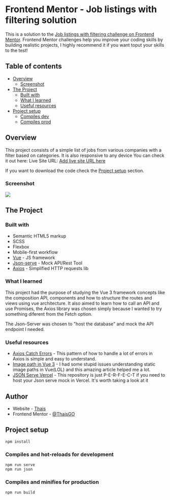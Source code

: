 # Frontend Mentor - Job listings with filtering solution

This is a solution to the [Job listings with filtering challenge on Frontend Mentor](https://www.frontendmentor.io/challenges/job-listings-with-filtering-ivstIPCt). 
Frontend Mentor challenges help you improve your coding skills by building realistic projects, I highly recommend it if you want toput your skills to the test!

## Table of contents

- [Overview](#overview)
  - [Screenshot](#screenshot)
- [The Project](#the-project)
  - [Built with](#built-with)
  - [What I learned](#what-i-learned)
  - [Useful resources](#useful-resources)
- [Project setup](#project-setup)
  - [Compiles dev](#Compiles-and-hot-reloads-for-development)
  - [Compiles prod](#Compiles-and-minifies-for-production)

## Overview

This project consists of a simple list of jobs from various companies with a filter based on categories. 
It is also responsive to any device
You can check it out here: Live Site URL: [Add live site URL here](https://jobs-list-eight.vercel.app/)

If you want to download the code check the [Project setup](#project-setup) section.

### Screenshot
<!-- TODO -->
![](./screenshot.jpg)

## The Project

### Built with

- Semantic HTML5 markup
- SCSS
- Flexbox
- Mobile-first workflow
- [Vue](https://vuejs.org/) - JS framework
- [Json-serve](https://www.npmjs.com/package/json-server) - Mock API/Rest Tool
- [Axios](https://axios-http.com/docs/intro) - Simplified HTTP requests lib

### What I learned

This project had the purpose of studying the Vue 3 framework concepts like the composition API, components and how to structure the routes and views using vue architecture. It also aimed to learn how to call an API and use Promises, the Axios library was chosen simply because I wanted to try something diferent from the Fetch option.

The Json-Server was chosen to "host the database" and mock the API endpoint I needed.

### Useful resources

- [Axios Catch Errors](https://gist.github.com/fgilio/230ccd514e9381fafa51608fcf137253) - This pattern of how to handle a lot of errors in Axios is simple and easy to understand.
- [Image path in Vue 3](https://medium.com/codex/static-vs-dynamic-images-paths-in-vue3-8f1e5628856d) - I had some stupid issues understanding static image paths in Vue(LOL) and this amazing article helped me a lot.
- [JSON Serve Vercel](https://github.com/kitloong/json-server-vercel) - This repository is just P-E-R-F-E-C-T if you need to host your Json serve mock in Vercel. It's worth taking a look at it  

## Author

- Website - [Thais](https://github.com/ThaisGO)
- Frontend Mentor - [@ThaisGO](https://www.frontendmentor.io/profile/ThaisGO)

## Project setup
```
npm install
```
### Compiles and hot-reloads for development
```
npm run serve
npm run json
```

### Compiles and minifies for production
```
npm run build
```

